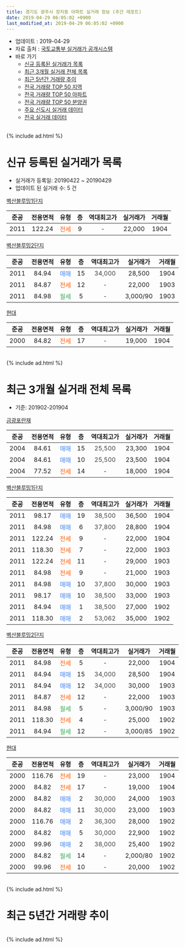 ```yaml
---
title: 경기도 광주시 장지동 아파트 실거래 정보 (주간 레포트)
date: 2019-04-29 06:05:02 +0900
last_modified_at: 2019-04-29 06:05:02 +0900
---
```


* 업데이트 : 2019-04-29
* 자료 출처 : [국토교통부 실거래가 공개시스템](http://rt.molit.go.kr)
* 바로 가기
    * [신규 등록된 실거래가 목록](#신규-등록된-실거래가-목록)
    * [최근 3개월 실거래 전체 목록](#최근-3개월-실거래-전체-목록)
    * [최근 5년간 거래량 추이](#최근-5년간-거래량-추이)
    * [전국 거래량 TOP 50 지역](https://inasie.github.io/apt-trade-info/최근-3개월-전국에서-가장-거래가-많이-발생한-지역)
    * [전국 거래량 TOP 50 아파트](https://inasie.github.io/apt-trade-info/최근-3개월-전국에서-가장-거래가-많이-발생한-아파트)
    * [전국 거래량 TOP 50 분양권](https://inasie.github.io/apt-trade-info/최근-3개월-전국에서-가장-거래가-많이-발생한-분양권)
    * [주요 신도시 실거래 데이터](https://inasie.github.io/apt-trade-info/주요-신도시)
    * [전국 실거래 데이터](https://inasie.github.io/apt-trade-info/전국)
<br>
{% include ad.html %}
<br>

# 신규 등록된 실거래가 목록
* 실거래가 등록일: 20190422 ~ 20190429
* 업데이트 된 실거래 수: 5 건


[벽산블루밍1단지](https://search.naver.com/search.naver?query=%EA%B2%BD%EA%B8%B0%EB%8F%84+%EA%B4%91%EC%A3%BC%EC%8B%9C+%EC%9E%A5%EC%A7%80%EB%8F%99+%EB%B2%BD%EC%82%B0%EB%B8%94%EB%A3%A8%EB%B0%8D1%EB%8B%A8%EC%A7%80)

|준공|전용면적|유형|층|역대최고가|실거래가|거래월|
|:---:|:---:|:---:|:---:|:---:|:---:|:---:|
|2011|122.24|<span style="color:#ff5a00">전세</span>|9|<span style="color:#444444">-</span>|22,000|1904|

[벽산블루밍2단지](https://search.naver.com/search.naver?query=%EA%B2%BD%EA%B8%B0%EB%8F%84+%EA%B4%91%EC%A3%BC%EC%8B%9C+%EC%9E%A5%EC%A7%80%EB%8F%99+%EB%B2%BD%EC%82%B0%EB%B8%94%EB%A3%A8%EB%B0%8D2%EB%8B%A8%EC%A7%80)

|준공|전용면적|유형|층|역대최고가|실거래가|거래월|
|:---:|:---:|:---:|:---:|:---:|:---:|:---:|
|2011|84.94|<span style="color:#4285f3">매매</span>|15|<span style="color:#444444">34,000</span>|28,500|1904|
|2011|84.87|<span style="color:#ff5a00">전세</span>|12|<span style="color:#444444">-</span>|22,000|1903|
|2011|84.98|<span style="color:#34a853">월세</span>|5|<span style="color:#444444">-</span>|3,000/90|1903|

[현대](https://search.naver.com/search.naver?query=%EA%B2%BD%EA%B8%B0%EB%8F%84+%EA%B4%91%EC%A3%BC%EC%8B%9C+%EC%9E%A5%EC%A7%80%EB%8F%99+%ED%98%84%EB%8C%80)

|준공|전용면적|유형|층|역대최고가|실거래가|거래월|
|:---:|:---:|:---:|:---:|:---:|:---:|:---:|
|2000|84.82|<span style="color:#ff5a00">전세</span>|17|<span style="color:#444444">-</span>|19,000|1904|


<br>
{% include ad.html %}
<br>

# 최근 3개월 실거래 전체 목록
* 기준: 201902-201904


[금광포란재](https://search.naver.com/search.naver?query=%EA%B2%BD%EA%B8%B0%EB%8F%84+%EA%B4%91%EC%A3%BC%EC%8B%9C+%EC%9E%A5%EC%A7%80%EB%8F%99+%EA%B8%88%EA%B4%91%ED%8F%AC%EB%9E%80%EC%9E%AC)

|준공|전용면적|유형|층|역대최고가|실거래가|거래월|
|:---:|:---:|:---:|:---:|:---:|:---:|:---:|
|2004|84.61|<span style="color:#4285f3">매매</span>|15|<span style="color:#444444">25,500</span>|23,300|1904|
|2004|84.61|<span style="color:#4285f3">매매</span>|10|<span style="color:#444444">25,500</span>|23,500|1904|
|2004|77.52|<span style="color:#ff5a00">전세</span>|14|<span style="color:#444444">-</span>|18,000|1904|

[벽산블루밍1단지](https://search.naver.com/search.naver?query=%EA%B2%BD%EA%B8%B0%EB%8F%84+%EA%B4%91%EC%A3%BC%EC%8B%9C+%EC%9E%A5%EC%A7%80%EB%8F%99+%EB%B2%BD%EC%82%B0%EB%B8%94%EB%A3%A8%EB%B0%8D1%EB%8B%A8%EC%A7%80)

|준공|전용면적|유형|층|역대최고가|실거래가|거래월|
|:---:|:---:|:---:|:---:|:---:|:---:|:---:|
|2011|98.17|<span style="color:#4285f3">매매</span>|19|<span style="color:#444444">38,500</span>|36,500|1904|
|2011|84.98|<span style="color:#4285f3">매매</span>|6|<span style="color:#444444">37,800</span>|28,800|1904|
|2011|122.24|<span style="color:#ff5a00">전세</span>|9|<span style="color:#444444">-</span>|22,000|1904|
|2011|118.30|<span style="color:#ff5a00">전세</span>|7|<span style="color:#444444">-</span>|22,000|1903|
|2011|122.24|<span style="color:#ff5a00">전세</span>|11|<span style="color:#444444">-</span>|29,000|1903|
|2011|84.98|<span style="color:#ff5a00">전세</span>|9|<span style="color:#444444">-</span>|21,000|1903|
|2011|84.98|<span style="color:#4285f3">매매</span>|10|<span style="color:#444444">37,800</span>|30,000|1903|
|2011|98.17|<span style="color:#4285f3">매매</span>|10|<span style="color:#444444">38,500</span>|33,000|1903|
|2011|84.94|<span style="color:#4285f3">매매</span>|1|<span style="color:#444444">38,500</span>|27,000|1902|
|2011|118.30|<span style="color:#4285f3">매매</span>|2|<span style="color:#444444">53,062</span>|35,000|1902|

[벽산블루밍2단지](https://search.naver.com/search.naver?query=%EA%B2%BD%EA%B8%B0%EB%8F%84+%EA%B4%91%EC%A3%BC%EC%8B%9C+%EC%9E%A5%EC%A7%80%EB%8F%99+%EB%B2%BD%EC%82%B0%EB%B8%94%EB%A3%A8%EB%B0%8D2%EB%8B%A8%EC%A7%80)

|준공|전용면적|유형|층|역대최고가|실거래가|거래월|
|:---:|:---:|:---:|:---:|:---:|:---:|:---:|
|2011|84.98|<span style="color:#ff5a00">전세</span>|5|<span style="color:#444444">-</span>|22,000|1904|
|2011|84.94|<span style="color:#4285f3">매매</span>|15|<span style="color:#444444">34,000</span>|28,500|1904|
|2011|84.94|<span style="color:#4285f3">매매</span>|12|<span style="color:#444444">34,000</span>|30,000|1903|
|2011|84.87|<span style="color:#ff5a00">전세</span>|12|<span style="color:#444444">-</span>|22,000|1903|
|2011|84.98|<span style="color:#34a853">월세</span>|5|<span style="color:#444444">-</span>|3,000/90|1903|
|2011|118.30|<span style="color:#ff5a00">전세</span>|4|<span style="color:#444444">-</span>|25,000|1902|
|2011|84.94|<span style="color:#34a853">월세</span>|12|<span style="color:#444444">-</span>|3,000/85|1902|

[현대](https://search.naver.com/search.naver?query=%EA%B2%BD%EA%B8%B0%EB%8F%84+%EA%B4%91%EC%A3%BC%EC%8B%9C+%EC%9E%A5%EC%A7%80%EB%8F%99+%ED%98%84%EB%8C%80)

|준공|전용면적|유형|층|역대최고가|실거래가|거래월|
|:---:|:---:|:---:|:---:|:---:|:---:|:---:|
|2000|116.76|<span style="color:#ff5a00">전세</span>|19|<span style="color:#444444">-</span>|23,000|1904|
|2000|84.82|<span style="color:#ff5a00">전세</span>|17|<span style="color:#444444">-</span>|19,000|1904|
|2000|84.82|<span style="color:#4285f3">매매</span>|2|<span style="color:#444444">30,000</span>|24,000|1903|
|2000|84.82|<span style="color:#4285f3">매매</span>|11|<span style="color:#444444">30,000</span>|23,000|1903|
|2000|116.76|<span style="color:#4285f3">매매</span>|2|<span style="color:#444444">36,300</span>|28,000|1902|
|2000|84.82|<span style="color:#4285f3">매매</span>|5|<span style="color:#444444">30,000</span>|22,900|1902|
|2000|99.96|<span style="color:#4285f3">매매</span>|2|<span style="color:#444444">38,000</span>|25,400|1902|
|2000|84.82|<span style="color:#34a853">월세</span>|14|<span style="color:#444444">-</span>|2,000/80|1902|
|2000|99.96|<span style="color:#ff5a00">전세</span>|10|<span style="color:#444444">-</span>|20,000|1902|


<br>
{% include ad.html %}
<br>

# 최근 5년간 거래량 추이


<div style="width:100%;">
    <canvas id="deal_progress" height="200"></canvas>
</div>

<script>
new Chart(document.getElementById("deal_progress"), {
    type: 'line',
    data: {
        labels: ['201404','201405','201406','201407','201408','201409','201410','201411','201412','201501','201502','201503','201504','201505','201506','201507','201508','201509','201510','201511','201512','201601','201602','201603','201604','201605','201606','201607','201608','201609','201610','201611','201612','201701','201702','201703','201704','201705','201706','201707','201708','201709','201710','201711','201712','201801','201802','201803','201804','201805','201806','201807','201808','201809','201810','201811','201812','201901','201902','201903','201904'],
        datasets: [{
            label: '매매',
            pointRadius: 1,
            data: [4, 5, 1, 5, 8, 18, 14, 12, 4, 17, 6, 17, 17, 17, 13, 9, 11, 10, 17, 3, 1, 4, 3, 4, 3, 4, 6, 12, 12, 9, 10, 5, 3, 2, 3, 6, 6, 8, 11, 8, 6, 3, 0, 2, 3, 2, 7, 7, 4, 6, 5, 6, 6, 9, 11, 3, 1, 7, 5, 5, 5],
            borderColor: "rgba(255, 201, 14, 1)",
            backgroundColor: "rgba(255, 201, 14, 0.5)",
            fill: false,
            lineTension: 0
        },{
            label: '전월세',
            pointRadius: 1,
            data: [6, 8, 7, 10, 11, 13, 8, 8, 6, 8, 2, 13, 12, 12, 18, 14, 20, 9, 9, 13, 7, 6, 7, 6, 7, 4, 4, 9, 9, 14, 8, 4, 2, 2, 8, 7, 11, 10, 11, 7, 12, 10, 5, 9, 5, 6, 6, 8, 6, 2, 2, 8, 8, 8, 10, 4, 1, 4, 4, 5, 5],
            borderColor: "rgba(0, 141, 185, 1)",
            backgroundColor: "rgba(0, 141, 185, 0.5)",
            fill: false,
            lineTension: 0
        }
        ]
    },
    options: {
        responsive: true,
        title: {
            display: false
        },
        tooltips: {
            mode: 'index',
            intersect: false
        },
        hover: {
            mode: 'nearest',
            intersect: true
        },
        scales: {
            xAxes: [{
                display: true,
                scaleLabel: {
                    display: true,
                    labelString: '년/월'
                }
            }],
            yAxes: [{
                display: true,
                ticks: {
                    suggestedMin: 0,
                },
                scaleLabel: {
                    display: true,
                    labelString: '실거래 수'
                }
            }]
        }
    }
});

</script>


<br>
{% include ad.html %}
<br>

